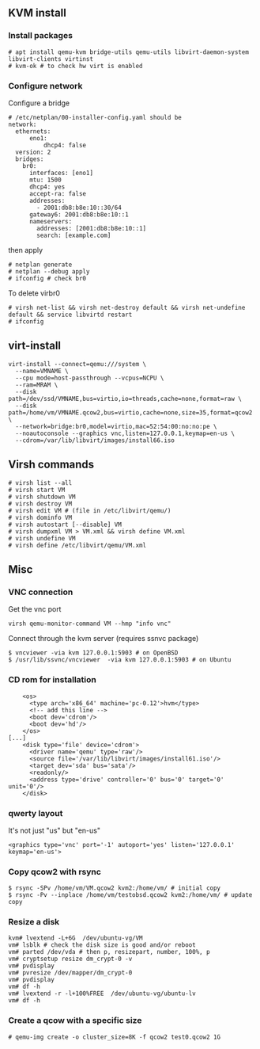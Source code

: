 ## KVM install

### Install packages

~~~
# apt install qemu-kvm bridge-utils qemu-utils libvirt-daemon-system libvirt-clients virtinst
# kvm-ok # to check hw virt is enabled
~~~

### Configure network

Configure a bridge

~~~
# /etc/netplan/00-installer-config.yaml should be
network:
  ethernets:
      eno1:
          dhcp4: false
  version: 2
  bridges:
    br0:
      interfaces: [eno1]
      mtu: 1500
      dhcp4: yes
      accept-ra: false
      addresses:
        - 2001:db8:b8e:10::30/64
      gateway6: 2001:db8:b8e:10::1
      nameservers:
        addresses: [2001:db8:b8e:10::1]
        search: [example.com]
~~~

then apply

~~~
# netplan generate
# netplan --debug apply
# ifconfig # check br0
~~~

To delete virbr0

~~~
# virsh net-list && virsh net-destroy default && virsh net-undefine default && service libvirtd restart
# ifconfig
~~~

## virt-install

~~~
virt-install --connect=qemu:///system \
  --name=VMNAME \
  --cpu mode=host-passthrough --vcpus=NCPU \
  --ram=MRAM \
  --disk path=/dev/ssd/VMNAME,bus=virtio,io=threads,cache=none,format=raw \
  --disk path=/home/vm/VMNAME.qcow2,bus=virtio,cache=none,size=35,format=qcow2 \
  --network=bridge:br0,model=virtio,mac=52:54:00:no:no:pe \
  --noautoconsole --graphics vnc,listen=127.0.0.1,keymap=en-us \
  --cdrom=/var/lib/libvirt/images/install66.iso
~~~

## Virsh commands

~~~
# virsh list --all
# virsh start VM
# virsh shutdown VM
# virsh destroy VM
# virsh edit VM # (file in /etc/libvirt/qemu/)
# virsh dominfo VM
# virsh autostart [--disable] VM
# virsh dumpxml VM > VM.xml && virsh define VM.xml
# virsh undefine VM
# virsh define /etc/libvirt/qemu/VM.xml
~~~

## Misc

### VNC connection

Get the vnc port

~~~
virsh qemu-monitor-command VM --hmp "info vnc"
~~~

Connect through the kvm server (requires ssnvc package)

~~~
$ vncviewer -via kvm 127.0.0.1:5903 # on OpenBSD
$ /usr/lib/ssvnc/vncviewer  -via kvm 127.0.0.1:5903 # on Ubuntu
~~~


### CD rom for installation

~~~
    <os>
      <type arch='x86_64' machine='pc-0.12'>hvm</type>
      <!-- add this line -->
      <boot dev='cdrom'/>
      <boot dev='hd'/>
    </os>
[...]
    <disk type='file' device='cdrom'>
      <driver name='qemu' type='raw'/>
      <source file='/var/lib/libvirt/images/install61.iso'/>
      <target dev='sda' bus='sata'/>
      <readonly/>
      <address type='drive' controller='0' bus='0' target='0' unit='0'/>
    </disk>
~~~

### qwerty layout

It's not just "us" but "en-us"

~~~
<graphics type='vnc' port='-1' autoport='yes' listen='127.0.0.1' keymap='en-us'>
~~~

### Copy qcow2 with rsync

~~~
$ rsync -SPv /home/vm/VM.qcow2 kvm2:/home/vm/ # initial copy
$ rsync -Pv --inplace /home/vm/testobsd.qcow2 kvm2:/home/vm/ # update copy
~~~

### Resize a disk

~~~
kvm# lvextend -L+6G  /dev/ubuntu-vg/VM
vm# lsblk # check the disk size is good and/or reboot
vm# parted /dev/vda # then p, resizepart, number, 100%, p
vm# cryptsetup resize dm_crypt-0 -v
vm# pvdisplay
vm# pvresize /dev/mapper/dm_crypt-0
vm# pvdisplay
vm# df -h
vm# lvextend -r -l+100%FREE  /dev/ubuntu-vg/ubuntu-lv
vm# df -h
~~~

### Create a qcow with a specific size

~~~
# qemu-img create -o cluster_size=8K -f qcow2 test0.qcow2 1G
~~~
